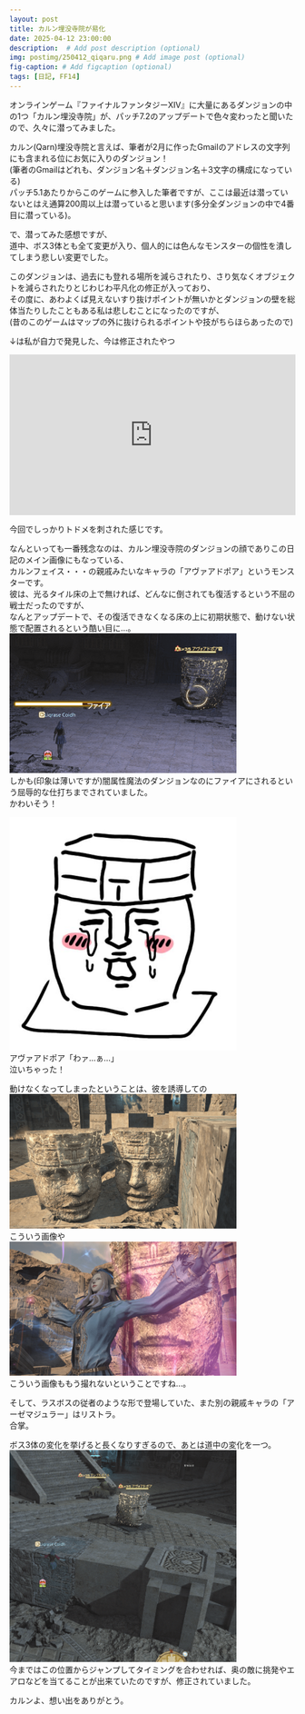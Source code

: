 ```yaml
---
layout: post
title: カルン埋没寺院が易化
date: 2025-04-12 23:00:00
description:  # Add post description (optional)
img: postimg/250412_qiqaru.png # Add image post (optional)
fig-caption: # Add figcaption (optional)
tags: [日記, FF14]
---
```


オンラインゲーム『ファイナルファンタジーXIV』に大量にあるダンジョンの中の1つ「カルン埋没寺院」が、パッチ7.2のアップデートで色々変わったと聞いたので、久々に潜ってみました。

カルン(Qarn)埋没寺院と言えば、筆者が2月に作ったGmailのアドレスの文字列にも含まれる位にお気に入りのダンジョン！<br>
(筆者のGmailはどれも、ダンジョン名＋ダンジョン名＋3文字の構成になっている)<br>
パッチ5.1あたりからこのゲームに参入した筆者ですが、ここは最近は潜っていないとはえ通算200周以上は潜っていると思います(多分全ダンジョンの中で4番目に潜っている)。

で、潜ってみた感想ですが、<br>
道中、ボス3体とも全て変更が入り、個人的には色んなモンスターの個性を潰してしまう悲しい変更でした。<br>

このダンジョンは、過去にも登れる場所を減らされたり、さり気なくオブジェクトを減らされたりとじわじわ平凡化の修正が入っており、<br>
その度に、あわよくば見えないすり抜けポイントが無いかとダンジョンの壁を総体当たりしたこともある私は悲しむことになったのですが、<br>
(昔のこのゲームはマップの外に抜けられるポイントや技がちらほらあったので)<br>

↓は私が自力で発見した、今は修正されたやつ
<div style="position: relative; padding-bottom: 56.25%; height: 0; overflow: hidden;">
  <iframe src="https://www.youtube.com/embed/IGj2eR5q8Cc"
          style="position: absolute; top: 0; left: 0; width: 100%; height: 100%;"
          frameborder="0" allowfullscreen>
  </iframe>
</div>

今回でしっかりトドメを刺された感じです。

なんといっても一番残念なのは、カルン埋没寺院のダンジョンの顔でありこの日記のメイン画像にもなっている、<br>
カルンフェイス・・・の親戚みたいなキャラの「アヴァアドポア」というモンスターです。<br>
彼は、光るタイル床の上で無ければ、どんなに倒されても復活するという不屈の戦士だったのですが、<br>
なんとアップデートで、その復活できなくなる床の上に初期状態で、動けない状態で配置されるという酷い目に…。
<img src="https://github.com/Liqrase/diary-3/blob/main/assets/img/postimg/250412_avo1.png?raw=true" width="400"><br>
しかも(印象は薄いですが)闇属性魔法のダンジョンなのにファイアにされるという屈辱的な仕打ちまでされていました。<br>
かわいそう！

<img src="https://github.com/Liqrase/diary-3/blob/main/assets/img/postimg/250412_avo2.png?raw=true" width="400"><br>
アヴァアドポア「わァ…ぁ…」<br>
泣いちゃった！

動けなくなってしまったということは、彼を誘導しての<br>
<img src="https://github.com/Liqrase/diary-3/blob/main/assets/img/postimg/250412_avo3.png?raw=true" width="400"><br>
こういう画像や<br>
<img src="https://github.com/Liqrase/diary-3/blob/main/assets/img/postimg/250412_avo4.png?raw=true" width="400"><br>
こういう画像ももう撮れないということですね…。

そして、ラスボスの従者のような形で登場していた、また別の親戚キャラの「アーゼマジュラー」はリストラ。<br>
合掌。

ボス3体の変化を挙げると長くなりすぎるので、あとは道中の変化を一つ。<br>
<img src="https://github.com/Liqrase/diary-3/blob/main/assets/img/postimg/250412_avo5.png?raw=true" width="400"><br>
今まではこの位置からジャンプしてタイミングを合わせれば、奥の敵に挑発やエアロなどを当てることが出来ていたのですが、修正されていました。

カルンよ、想い出をありがとう。
